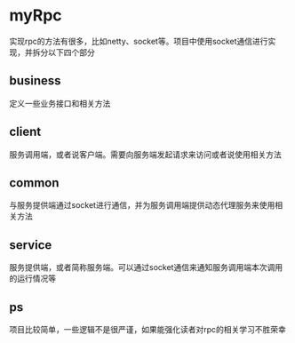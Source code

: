# myRpc
实现rpc的方法有很多，比如netty、socket等。项目中使用socket通信进行实现，并拆分以下四个部分
## business
定义一些业务接口和相关方法
## client
服务调用端，或者说客户端。需要向服务端发起请求来访问或者说使用相关方法
## common
与服务提供端通过socket进行通信，并为服务调用端提供动态代理服务来使用相关方法
## service
服务提供端，或者简称服务端。可以通过socket通信来通知服务调用端本次调用的运行情况等
## ps
项目比较简单，一些逻辑不是很严谨，如果能强化读者对rpc的相关学习不胜荣幸
